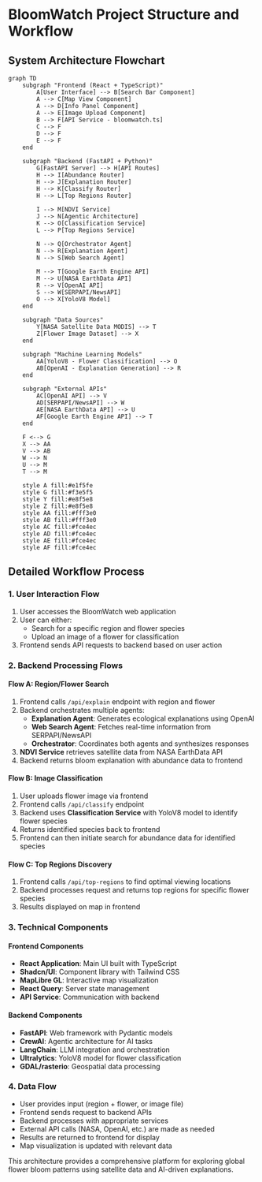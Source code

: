# BloomWatch Project Structure and Workflow

## System Architecture Flowchart

```mermaid
graph TD
    subgraph "Frontend (React + TypeScript)"
        A[User Interface] --> B[Search Bar Component]
        A --> C[Map View Component]
        A --> D[Info Panel Component]
        A --> E[Image Upload Component]
        B --> F[API Service - bloomwatch.ts]
        C --> F
        D --> F
        E --> F
    end

    subgraph "Backend (FastAPI + Python)"
        G[FastAPI Server] --> H[API Routes]
        H --> I[Abundance Router]
        H --> J[Explanation Router]
        H --> K[Classify Router]
        H --> L[Top Regions Router]
        
        I --> M[NDVI Service]
        J --> N[Agentic Architecture]
        K --> O[Classification Service]
        L --> P[Top Regions Service]
        
        N --> Q[Orchestrator Agent]
        N --> R[Explanation Agent]
        N --> S[Web Search Agent]
        
        M --> T[Google Earth Engine API]
        M --> U[NASA EarthData API]
        R --> V[OpenAI API]
        S --> W[SERPAPI/NewsAPI]
        O --> X[YoloV8 Model]
    end
    
    subgraph "Data Sources"
        Y[NASA Satellite Data MODIS] --> T
        Z[Flower Image Dataset] --> X
    end
    
    subgraph "Machine Learning Models"
        AA[YoloV8 - Flower Classification] --> O
        AB[OpenAI - Explanation Generation] --> R
    end
    
    subgraph "External APIs"
        AC[OpenAI API] --> V
        AD[SERPAPI/NewsAPI] --> W
        AE[NASA EarthData API] --> U
        AF[Google Earth Engine API] --> T
    end

    F <--> G
    X --> AA
    V --> AB
    W --> N
    U --> M
    T --> M

    style A fill:#e1f5fe
    style G fill:#f3e5f5
    style Y fill:#e8f5e8
    style Z fill:#e8f5e8
    style AA fill:#fff3e0
    style AB fill:#fff3e0
    style AC fill:#fce4ec
    style AD fill:#fce4ec
    style AE fill:#fce4ec
    style AF fill:#fce4ec
```

## Detailed Workflow Process

### 1. User Interaction Flow
1. User accesses the BloomWatch web application
2. User can either:
   - Search for a specific region and flower species
   - Upload an image of a flower for classification
3. Frontend sends API requests to backend based on user action

### 2. Backend Processing Flows

#### Flow A: Region/Flower Search
1. Frontend calls `/api/explain` endpoint with region and flower
2. Backend orchestrates multiple agents:
   - **Explanation Agent**: Generates ecological explanations using OpenAI
   - **Web Search Agent**: Fetches real-time information from SERPAPI/NewsAPI
   - **Orchestrator**: Coordinates both agents and synthesizes responses
3. **NDVI Service** retrieves satellite data from NASA EarthData API
4. Backend returns bloom explanation with abundance data to frontend

#### Flow B: Image Classification
1. User uploads flower image via frontend
2. Frontend calls `/api/classify` endpoint
3. Backend uses **Classification Service** with YoloV8 model to identify flower species
4. Returns identified species back to frontend
5. Frontend can then initiate search for abundance data for identified species

#### Flow C: Top Regions Discovery
1. Frontend calls `/api/top-regions` to find optimal viewing locations
2. Backend processes request and returns top regions for specific flower species
3. Results displayed on map in frontend

### 3. Technical Components

#### Frontend Components
- **React Application**: Main UI built with TypeScript
- **Shadcn/UI**: Component library with Tailwind CSS
- **MapLibre GL**: Interactive map visualization
- **React Query**: Server state management
- **API Service**: Communication with backend

#### Backend Components
- **FastAPI**: Web framework with Pydantic models
- **CrewAI**: Agentic architecture for AI tasks
- **LangChain**: LLM integration and orchestration
- **Ultralytics**: YoloV8 model for flower classification
- **GDAL/rasterio**: Geospatial data processing

### 4. Data Flow
- User provides input (region + flower, or image file)
- Frontend sends request to backend APIs
- Backend processes with appropriate services
- External API calls (NASA, OpenAI, etc.) are made as needed
- Results are returned to frontend for display
- Map visualization is updated with relevant data

This architecture provides a comprehensive platform for exploring global flower bloom patterns using satellite data and AI-driven explanations.